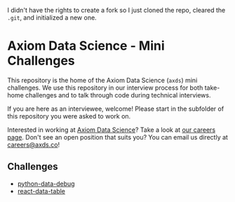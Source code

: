 I didn't have the rights to create a fork so I just cloned the repo, cleared the `.git`, and initialized a new one.

# Axiom Data Science - Mini Challenges

This repository is the home of the Axiom Data Science (`axds`) mini challenges. We use this repository in our interview process for both take-home challenges and to talk through code during technical interviews.

If you are here as an interviewee, welcome! Please start in the subfolder of this repository you were asked to work on.

Interested in working at [Axiom Data Science](https://axiomdatascience.com)? Take a look at [our careers page](https://axiomdatascience.com/jobs/). Don't see an open position that suits you? You can email us directly at [careers@axds.co](mailto:careers@axds.co)!

## Challenges

* [python-data-debug](python-data-debug)
* [react-data-table](react-data-table)
